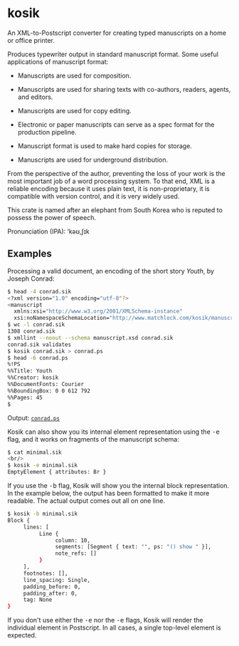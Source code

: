 # kosik

An XML-to-Postscript converter for creating typed manuscripts on
a home or office printer.

Produces typewriter output in standard manuscript format.  Some
useful applications of manuscript format:

  * Manuscripts are used for composition.

  * Manuscripts are used for sharing texts with co-authors,
    readers, agents, and editors.

  * Manuscripts are used for copy editing.

  * Electronic or paper manuscripts can serve as a spec format for
    the production pipeline.

  * Manuscript format is used to make hard copies for storage.

  * Manuscripts are used for underground distribution.

From the perspective of the author, preventing the loss of your
work is the most important job of a word processing system.  To
that end, XML is a reliable encoding because it uses plain text,
it is non-proprietary, it is compatible with version control, and
it is very widely used.

This crate is named after an elephant from South Korea who is
reputed to possess the power of speech.

Pronunciation (IPA): ‘kəʊ,ʃɪk

## Examples

Processing a valid document, an encoding of the short story
_Youth_, by Joseph Conrad:

```sh
$ head -4 conrad.sik
<?xml version="1.0" encoding="utf-8"?>
<manuscript
  xmlns:xsi="http://www.w3.org/2001/XMLSchema-instance"
  xsi:noNamespaceSchemaLocation="http://www.matchlock.com/kosik/manuscript.xsd">
$ wc -l conrad.sik
1308 conrad.sik
$ xmllint --noout --schema manuscript.xsd conrad.sik
conrad.sik validates
$ kosik conrad.sik > conrad.ps
$ head -6 conrad.ps
%!PS
%%Title: Youth
%%Creator: kosik
%%DocumentFonts: Courier
%%BoundingBox: 0 0 612 792
%%Pages: 45
$
```

Output: [`conrad.ps`]

Kosik can also show you its internal element representation using
the <tt>-e</tt> flag, and it works on fragments of the manuscript
schema:

```sh
$ cat minimal.sik
<br/>
$ kosik -e minimal.sik
EmptyElement { attributes: Br }
```

If you use the <tt>-b</tt> flag, Kosik will show you the internal
block representation.  In the example below, the output has been
formatted to make it more readable.  The actual output comes out
all on one line.

```sh
$ kosik -b minimal.sik
Block {
     lines: [
          Line {
               column: 10,
               segments: [Segment { text: "", ps: "() show " }],
               note_refs: []
          }
     ],
     footnotes: [],
     line_spacing: Single,
     padding_before: 0,
     padding_after: 0,
     tag: None
}
```

If you don't use either the <tt>-e</tt> nor the <tt>-e</tt> flags,
Kosik will render the individual element in Postscript.  In all
cases, a single top-level element is expected.

[`conrad.ps`]: <http://www.matchlock.com/kosik/conrad.ps>
